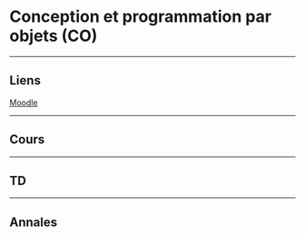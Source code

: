 # Conception et programmation par objets (CO)

***

## Liens
[Moodle](https://im2ag-moodle.e.ujf-grenoble.fr/course/view.php?id=204)

***

## Cours

***

## TD

***

## Annales

